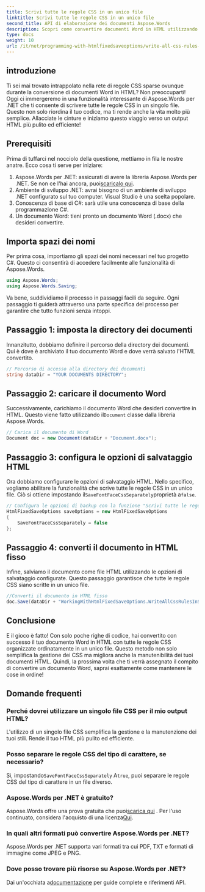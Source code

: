 ```yaml
---
title: Scrivi tutte le regole CSS in un unico file
linktitle: Scrivi tutte le regole CSS in un unico file
second_title: API di elaborazione dei documenti Aspose.Words
description: Scopri come convertire documenti Word in HTML utilizzando Aspose.Words per .NET con tutte le regole CSS in un unico file per un codice più pulito e una manutenzione più semplice.
type: docs
weight: 10
url: /it/net/programming-with-htmlfixedsaveoptions/write-all-css-rules-in-single-file/
---
```

## introduzione

Ti sei mai trovato intrappolato nella rete di regole CSS sparse ovunque durante la conversione di documenti Word in HTML? Non preoccuparti! Oggi ci immergeremo in una funzionalità interessante di Aspose.Words per .NET che ti consente di scrivere tutte le regole CSS in un singolo file. Questo non solo riordina il tuo codice, ma ti rende anche la vita molto più semplice. Allacciate le cinture e iniziamo questo viaggio verso un output HTML più pulito ed efficiente!

## Prerequisiti

Prima di tuffarci nel nocciolo della questione, mettiamo in fila le nostre anatre. Ecco cosa ti serve per iniziare:

1.  Aspose.Words per .NET: assicurati di avere la libreria Aspose.Words per .NET. Se non ce l'hai ancora, puoi[scaricalo qui](https://releases.aspose.com/words/net/).
2. Ambiente di sviluppo .NET: avrai bisogno di un ambiente di sviluppo .NET configurato sul tuo computer. Visual Studio è una scelta popolare.
3. Conoscenza di base di C#: sarà utile una conoscenza di base della programmazione C#.
4. Un documento Word: tieni pronto un documento Word (.docx) che desideri convertire.

## Importa spazi dei nomi

Per prima cosa, importiamo gli spazi dei nomi necessari nel tuo progetto C#. Questo ci consentirà di accedere facilmente alle funzionalità di Aspose.Words.

```csharp
using Aspose.Words;
using Aspose.Words.Saving;
```

Va bene, suddividiamo il processo in passaggi facili da seguire. Ogni passaggio ti guiderà attraverso una parte specifica del processo per garantire che tutto funzioni senza intoppi.

## Passaggio 1: imposta la directory dei documenti

Innanzitutto, dobbiamo definire il percorso della directory dei documenti. Qui è dove è archiviato il tuo documento Word e dove verrà salvato l'HTML convertito.

```csharp
// Percorso di accesso alla directory dei documenti
string dataDir = "YOUR DOCUMENTS DIRECTORY";
```

## Passaggio 2: caricare il documento Word

 Successivamente, carichiamo il documento Word che desideri convertire in HTML. Questo viene fatto utilizzando il`Document` classe dalla libreria Aspose.Words.

```csharp
// Carica il documento di Word
Document doc = new Document(dataDir + "Document.docx");
```

## Passaggio 3: configura le opzioni di salvataggio HTML

 Ora dobbiamo configurare le opzioni di salvataggio HTML. Nello specifico, vogliamo abilitare la funzionalità che scrive tutte le regole CSS in un unico file. Ciò si ottiene impostando il`SaveFontFaceCssSeparately`proprietà a`false`.

```csharp
// Configura le opzioni di backup con la funzione "Scrivi tutte le regole CSS in un file".
HtmlFixedSaveOptions saveOptions = new HtmlFixedSaveOptions 
{ 
    SaveFontFaceCssSeparately = false 
};
```

## Passaggio 4: converti il documento in HTML fisso

Infine, salviamo il documento come file HTML utilizzando le opzioni di salvataggio configurate. Questo passaggio garantisce che tutte le regole CSS siano scritte in un unico file.

```csharp
//Converti il documento in HTML fisso
doc.Save(dataDir + "WorkingWithHtmlFixedSaveOptions.WriteAllCssRulesInSingleFile.html", saveOptions);
```

## Conclusione

E il gioco è fatto! Con solo poche righe di codice, hai convertito con successo il tuo documento Word in HTML con tutte le regole CSS organizzate ordinatamente in un unico file. Questo metodo non solo semplifica la gestione dei CSS ma migliora anche la manutenibilità dei tuoi documenti HTML. Quindi, la prossima volta che ti verrà assegnato il compito di convertire un documento Word, saprai esattamente come mantenere le cose in ordine!

## Domande frequenti

### Perché dovrei utilizzare un singolo file CSS per il mio output HTML?
L'utilizzo di un singolo file CSS semplifica la gestione e la manutenzione dei tuoi stili. Rende il tuo HTML più pulito ed efficiente.

### Posso separare le regole CSS del tipo di carattere, se necessario?
 Sì, impostando`SaveFontFaceCssSeparately` A`true`, puoi separare le regole CSS del tipo di carattere in un file diverso.

### Aspose.Words per .NET è gratuito?
 Aspose.Words offre una prova gratuita che puoi[scarica qui](https://releases.aspose.com/) . Per l'uso continuato, considera l'acquisto di una licenza[Qui](https://purchase.aspose.com/buy).

### In quali altri formati può convertire Aspose.Words per .NET?
Aspose.Words per .NET supporta vari formati tra cui PDF, TXT e formati di immagine come JPEG e PNG.

### Dove posso trovare più risorse su Aspose.Words per .NET?
 Dai un'occhiata a[documentazione](https://reference.aspose.com/words/net/) per guide complete e riferimenti API.
